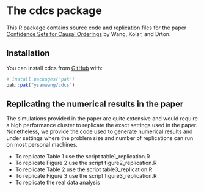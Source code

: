 
<!-- README.md is generated from README.Rmd. Please edit that file -->

# The cdcs package

<!-- badges: start -->
<!-- badges: end -->

This R package contains source code and replication files for the paper
[Confidence Sets for Causal Orderings](https://arxiv.org/abs/2305.14506)
by Wang, Kolar, and Drton.

## Installation

You can install cdcs from [GitHub](https://github.com/) with:

``` r
# install.packages("pak")
pak::pak("ysamwang/cdcs")
```

## Replicating the numerical results in the paper

The simulations provided in the paper are quite extensive and would
require a high performance cluster to replicate the exact settings used
in the paper. Nonetheless, we provide the code used to generate
numerical results and under settings where the problem size and number
of replications can run on most personal machines.

- To replicate Table 1 use the script table1_replication.R
- To replicate Figure 2 use the script figure2_replication.R
- To replicate Table 2 use the script table3_replication.R
- To replicate Figure 3 use the script figure3_replication.R
- To replicate the real data analysis
